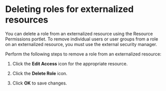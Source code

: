# Deleting roles for externalized resources



You can delete a role from an externalized resource using the Resource Permissions portlet. To remove individual users or user groups from a role on an externalized resource, you must use the external security manager.

Perform the following steps to remove a role from an externalized resource:

1.  Click the **Edit Access** icon for the appropriate resource.

2.  Click the **Delete Role** icon.

3.  Click **OK** to save changes.



